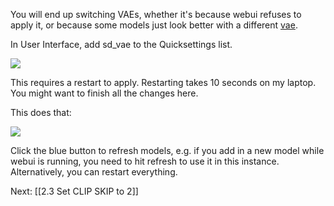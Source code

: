 <p>You will end up switching VAEs, whether it's because webui refuses to apply it, or because some models just look better with a different <a href="INSERTLINKHERE"> vae</a>. </p>
<p>In User Interface, add sd_vae to the Quicksettings list. </p>

<img src="https://lh4.googleusercontent.com/qSnggOb-qRdWrvzI03La_LL_GL1E3PPlAkZh9vjCxugnfxwCV-0Pv7MUFfEOtcGsnWrtB12TJ-5wW-PeB_KXnWUezheGTenU1SIq8z9d8z5Xt0QrAXGTlsAlAP2g42NwBp6dKfuJPCV1VrK_4v0Mgks">
 
<p>
This requires a restart to apply. Restarting takes 10 seconds on my laptop. You might want to finish all the changes here. 
</p>
<p>This does that:</p>
<img src="https://lh4.googleusercontent.com/nbWYLeGGxEGiH-tlKbcext0JC_ipgq4YAoWuzKJM1Vh_vZkjuddcEKp2DeVxPlGUig1BA0MbHa6x9GxJrdiTqSyCtYt_ugy7D8u02-JTd6SjE5rWFpaf9K2_4PoBBQ6iE-ZrrhtKU51bSGpDcSt3-SM"> 
<p>Click the blue button to refresh models, e.g. if you add in a new model while webui is running, you need to hit refresh to use it in this instance. Alternatively, you can restart everything.</p>
Next: [[2.3 Set CLIP SKIP to 2]]

